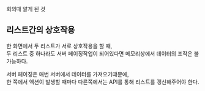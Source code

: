 회의때 알게 된 것

## 리스트간의 상호작용

한 화면에서 두 리스트가 서로 상호작용을 할 때,\
 두 리스트 중 하나라도 서버 페이징작업이 되어있다면 메모리상에서 데이터의 조작은 불가능하다.

서버 페이징은 매번 서버에서 데이터를 가져오기떄문에,\
한 쪽에서 액션이 발생할 때마다 다른쪽에서는 API를 통해 리스트를 갱신해주어야 한다.
